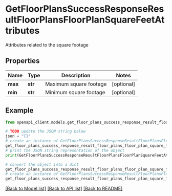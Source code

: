 # GetFloorPlansSuccessResponseResultFloorPlansFloorPlanSquareFeetAttributes

Attributes related to the square footage

## Properties

Name | Type | Description | Notes
------------ | ------------- | ------------- | -------------
**max** | **str** | Maximum square footage | [optional] 
**min** | **str** | Minimum square footage | [optional] 

## Example

```python
from openapi_client.models.get_floor_plans_success_response_result_floor_plans_floor_plan_square_feet_attributes import GetFloorPlansSuccessResponseResultFloorPlansFloorPlanSquareFeetAttributes

# TODO update the JSON string below
json = "{}"
# create an instance of GetFloorPlansSuccessResponseResultFloorPlansFloorPlanSquareFeetAttributes from a JSON string
get_floor_plans_success_response_result_floor_plans_floor_plan_square_feet_attributes_instance = GetFloorPlansSuccessResponseResultFloorPlansFloorPlanSquareFeetAttributes.from_json(json)
# print the JSON string representation of the object
print(GetFloorPlansSuccessResponseResultFloorPlansFloorPlanSquareFeetAttributes.to_json())

# convert the object into a dict
get_floor_plans_success_response_result_floor_plans_floor_plan_square_feet_attributes_dict = get_floor_plans_success_response_result_floor_plans_floor_plan_square_feet_attributes_instance.to_dict()
# create an instance of GetFloorPlansSuccessResponseResultFloorPlansFloorPlanSquareFeetAttributes from a dict
get_floor_plans_success_response_result_floor_plans_floor_plan_square_feet_attributes_from_dict = GetFloorPlansSuccessResponseResultFloorPlansFloorPlanSquareFeetAttributes.from_dict(get_floor_plans_success_response_result_floor_plans_floor_plan_square_feet_attributes_dict)
```
[[Back to Model list]](../README.md#documentation-for-models) [[Back to API list]](../README.md#documentation-for-api-endpoints) [[Back to README]](../README.md)


